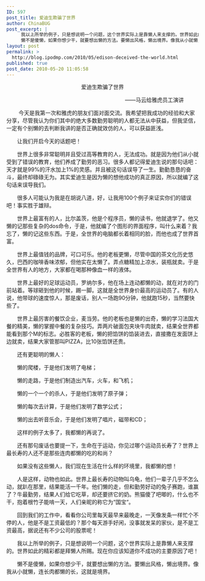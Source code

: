 ```yaml
---
ID: 597
post_title: 爱迪生欺骗了世界
author: ChinaBUG
post_excerpt: |
  　　我以上所举的例子，只是想说明一个问题，这个世界实际上是靠懒人来支撑的。世界如此的精彩都是拜懒人所赐。现在你应该知道你不成功的主要原因了吧！
  　　懒不是傻懒，如果你想少干，就要想出懒的方法。要懒出风格，懒出境界。像我从小就懒，连长肉都懒的长，这就是境界。
layout: post
permalink: >
  http://blog.ipodmp.com/2010/05/edison-deceived-the-world.html
published: true
post_date: 2010-05-20 11:05:58
---
```

<p style="text-align: center;">爱迪生欺骗了世界</p>
<p style="text-align: center;">                                                              　　——马云给雅虎员工演讲</p>
 　　今天是我第一次和雅虎的朋友们面对面交流。我希望把我成功的经验和大家分享，尽管我认为你们其中的绝大多数勤劳聪明的人都无法从中获益，但我坚信，一定有个别懒的去判断我讲的是否正确就效仿的人，可以获益匪浅。

　　让我们开启今天的话题吧！

　　世界上很多非常聪明并且受过高等教育的人，无法成功。就是因为他们从小就受到了错误的教育，他们养成了勤劳的恶习。很多人都记得爱迪生说的那句话吧：天才就是99%的汗水加上1%的灵感。并且被这句话误导了一生。勤勤恳恳的奋斗，最终却碌碌无为。其实爱迪生是因为懒的想他成功的真正原因，所以就编了这句话来误导我们。

　　很多人可能认为我是在胡说八道，好，让我用100个例子来证实你们的错误吧！事实胜于雄辩。

　　世界上最富有的人，比尔盖茨，他是个程序员，懒的读书，他就退学了。他又懒的记那些复杂的dos命令，于是，他就编了个图形的界面程序，叫什么来着？我忘了，懒的记这些东西。于是，全世界的电脑都长着相同的脸，而他也成了世界首富。

　　世界上最值钱的品牌，可口可乐。他的老板更懒，尽管中国的茶文化历史悠久，巴西的咖啡香味浓郁，但他实在太懒了。弄点糖精加上凉水，装瓶就卖。于是全世界有人的地方，大家都在喝那种像血一样的液体。

　　世界上最好的足球运动员，罗纳尔多，他在场上连动都懒的动，就在对方的门前站着。等球砸到他的时候，踢一脚。这就是全世界身价最高的运动员了。有的人说，他带球的速度惊人，那是废话，别人一场跑90分钟，他就跑15秒，当然要快些了。

　　世界上最厉害的餐饮企业，麦当劳。他的老板也是懒的出奇，懒的学习法国大餐的精美，懒的掌握中餐的复杂技巧。弄两片破面包夹块牛肉就卖，结果全世界都能看到那个M的标志。必胜客的老板，懒的把馅饼的馅装进去，直接撒在发面饼上边就卖，结果大家管那叫PIZZA，比10张馅饼还贵。

　　还有更聪明的懒人：

　　懒的爬楼，于是他们发明了电梯；

　　懒的走路，于是他们制造出汽车，火车，和飞机；

　　懒的一个一个的杀人，于是他们发明了原子弹；

　　懒的每次去计算，于是他们发明了数学公式；

　　懒的出去听音乐会，于是他们发明了唱片，磁带和CD；

　　这样的例子太多了，我都懒的再说了。

　　还有那句废话也要提一下，生命在于运动，你见过哪个运动员长寿了？世界上最长寿的人还不是那些连肉都懒的吃的和尚？

　　如果没有这些懒人，我们现在生活在什么样的环境里，我都懒的想！

　　人是这样，动物也如此。世界上最长寿的动物叫乌龟，他们一辈子几乎不怎么动，就趴在那里，结果能活一千年。他们懒的走，但和勤劳好动的兔子赛跑，谁赢了？牛最勤劳，结果人们给它吃草，却还要挤它的奶。熊猫傻了吧唧的，什么也不干，抱着根竹子能啃一天，人们亲昵的称它为“国宝“。

　　回到我们的工作中，看看你公司里每天最早来最晚走，一天像发条一样忙个不停的人，他是不是工资最低的？那个每天游手好闲，没事就发呆的家伙，是不是工资最高，据说还有不少公司的股票呢！

　　我以上所举的例子，只是想说明一个问题，这个世界实际上是靠懒人来支撑的。世界如此的精彩都是拜懒人所赐。现在你应该知道你不成功的主要原因了吧！

　　懒不是傻懒，如果你想少干，就要想出懒的方法。要懒出风格，懒出境界。像我从小就懒，连长肉都懒的长，这就是境界。